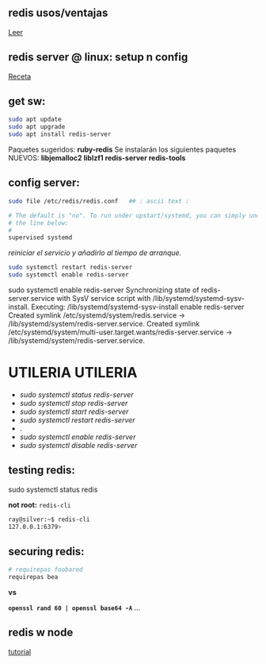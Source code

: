 ## redis usos/ventajas

[Leer](https://aws.amazon.com/es/redis/) 

## redis server @ linux: setup n config

[Receta](https://www.digitalocean.com/community/tutorials/how-to-install-and-secure-redis-on-ubuntu-22-04) 

## get sw:

```bash
sudo apt update
sudo apt upgrade
sudo apt install redis-server
```

Paquetes sugeridos: **ruby-redis**
Se instalarán los siguientes paquetes NUEVOS: **libjemalloc2 liblzf1 redis-server redis-tools**

## config server:

```bash
sudo file /etc/redis/redis.conf   ## : ascii text : 
```

```bash
# The default is "no". To run under upstart/systemd, you can simply uncomment
# the line below:
#
supervised systemd
```

*reiniciar el servicio y añadirlo al tiempo de arranque.*

```bash
sudo systemctl restart redis-server
sudo systemctl enable redis-server
```

sudo systemctl enable redis-server
Synchronizing state of redis-server.service with SysV service script with /lib/systemd/systemd-sysv-install.
Executing: /lib/systemd/systemd-sysv-install enable redis-server
Created symlink /etc/systemd/system/redis.service → /lib/systemd/system/redis-server.service.
Created symlink /etc/systemd/system/multi-user.target.wants/redis-server.service → /lib/systemd/system/redis-server.service.


# UTILERIA UTILERIA 

- *sudo systemctl status redis-server*
- *sudo systemctl stop redis-server*
- *sudo systemctl start redis-server*
- *sudo systemctl restart redis-server*
- .
- *sudo systemctl enable redis-server*
- *sudo systemctl disable redis-server*

## testing redis:

sudo systemctl status redis

**not root:** `redis-cli`

```bash
ray@silver:~$ redis-cli
127.0.0.1:6379> 
```

## securing redis:

```bash
# requirepas foobared
requirepas bea 
```
**vs**

**`openssl rand 60 | openssl base64 -A`** ...


## redis w node

[tutorial](https://ualmtorres.github.io/howtos/RedisNodeJS/) 


